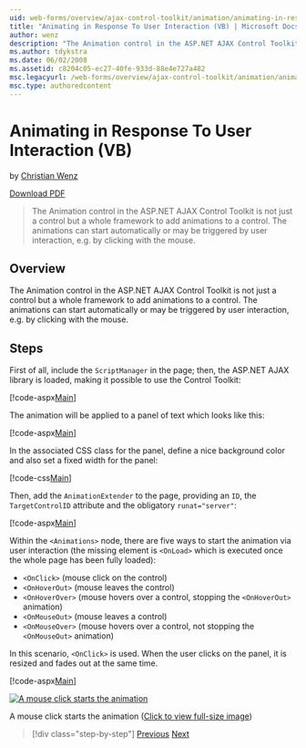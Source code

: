```yaml
---
uid: web-forms/overview/ajax-control-toolkit/animation/animating-in-response-to-user-interaction-vb
title: "Animating in Response To User Interaction (VB) | Microsoft Docs"
author: wenz
description: "The Animation control in the ASP.NET AJAX Control Toolkit is not just a control but a whole framework to add animations to a control. The animations can star... (VB)"
ms.author: tdykstra
ms.date: 06/02/2008
ms.assetid: c8204c05-ec27-40fe-933d-88e4e727a482
msc.legacyurl: /web-forms/overview/ajax-control-toolkit/animation/animating-in-response-to-user-interaction-vb
msc.type: authoredcontent
---
```

# Animating in Response To User Interaction (VB)

by [Christian Wenz](https://github.com/wenz)

[Download PDF](https://download.microsoft.com/download/6/7/1/6718d452-ff89-4d3f-a90e-c74ec2d636a3/animation6VB.pdf)

> The Animation control in the ASP.NET AJAX Control Toolkit is not just a control but a whole framework to add animations to a control. The animations can start automatically or may be triggered by user interaction, e.g. by clicking with the mouse.

## Overview

The Animation control in the ASP.NET AJAX Control Toolkit is not just a control but a whole framework to add animations to a control. The animations can start automatically or may be triggered by user interaction, e.g. by clicking with the mouse.

## Steps

First of all, include the `ScriptManager` in the page; then, the ASP.NET AJAX library is loaded, making it possible to use the Control Toolkit:

[!code-aspx[Main](animating-in-response-to-user-interaction-vb/samples/sample1.aspx)]

The animation will be applied to a panel of text which looks like this:

[!code-aspx[Main](animating-in-response-to-user-interaction-vb/samples/sample2.aspx)]

In the associated CSS class for the panel, define a nice background color and also set a fixed width for the panel:

[!code-css[Main](animating-in-response-to-user-interaction-vb/samples/sample3.css)]

Then, add the `AnimationExtender` to the page, providing an `ID`, the `TargetControlID` attribute and the obligatory `runat="server"`:

[!code-aspx[Main](animating-in-response-to-user-interaction-vb/samples/sample4.aspx)]

Within the `<Animations>` node, there are five ways to start the animation via user interaction (the missing element is `<OnLoad>` which is executed once the whole page has been fully loaded):

- `<OnClick>` (mouse click on the control)
- `<OnHoverOut>` (mouse leaves the control)
- `<OnHoverOver>` (mouse hovers over a control, stopping the `<OnHoverOut>` animation)
- `<OnMouseOut>` (mouse leaves a control)
- `<OnMouseOver>` (mouse hovers over a control, not stopping the `<OnMouseOut>` animation)

In this scenario, `<OnClick>` is used. When the user clicks on the panel, it is resized and fades out at the same time.

[!code-aspx[Main](animating-in-response-to-user-interaction-vb/samples/sample5.aspx)]

[![A mouse click starts the animation](animating-in-response-to-user-interaction-vb/_static/image2.png)](animating-in-response-to-user-interaction-vb/_static/image1.png)

A mouse click starts the animation ([Click to view full-size image](animating-in-response-to-user-interaction-vb/_static/image3.png))

> [!div class="step-by-step"]
> [Previous](picking-one-animation-out-of-a-list-vb.md)
> [Next](disabling-actions-during-animation-vb.md)

